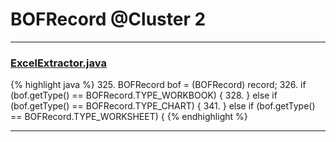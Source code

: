# BOFRecord @Cluster 2

***

### [ExcelExtractor.java](https://searchcode.com/codesearch/view/111785559/)
{% highlight java %}
325. BOFRecord bof = (BOFRecord) record;
326. if (bof.getType() == BOFRecord.TYPE_WORKBOOK) {
328. } else if (bof.getType() == BOFRecord.TYPE_CHART) {
341. } else if (bof.getType() == BOFRecord.TYPE_WORKSHEET) {
{% endhighlight %}

***

